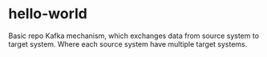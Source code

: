 # hello-world
Basic repo
Kafka mechanism, which exchanges data from source system to target system.
Where each source system have multiple target systems.
